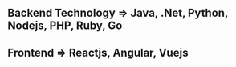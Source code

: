 ## Backend Technology => Java, .Net, Python, Nodejs, PHP, Ruby, Go
## Frontend => Reactjs, Angular, Vuejs

